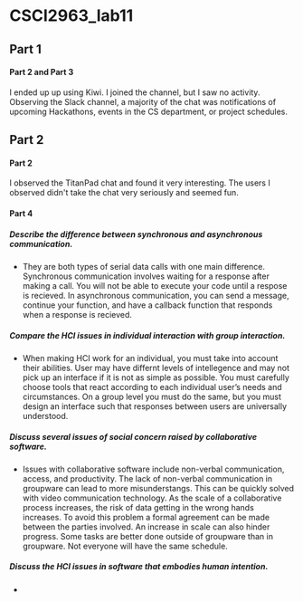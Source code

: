 # CSCI2963_lab11

## Part 1
#### Part 2 and Part 3
I ended up up using Kiwi. I joined the channel, but I saw no activity. Observing the Slack channel, a majority of the chat was notifications of upcoming Hackathons, events in the CS department, or project schedules.

## Part 2
#### Part 2
I observed the TitanPad chat and found it very interesting. The users I observed didn't take the chat very seriously and seemed fun.
#### Part 4
##### Describe the difference between synchronous and asynchronous communication.
  - They are both types of serial data calls with one main difference. Synchronous communication involves waiting for a response after making a call. You will not be able to execute your code until a respose is recieved. In asynchronous communication, you can send a message, continue your function, and have a callback function that responds when a response is recieved.
##### Compare the HCI issues in individual interaction with group interaction.
  - When making HCI work for an individual, you must take into account their abilities. User may have differnt levels of intellegence and may not pick up an interface if it is not as simple as possible. You must carefully choose tools that react according to each individual user’s needs and circumstances. On a group level you must do the same, but you must design an interface such that responses between users are universally understood.
##### Discuss several issues of social concern raised by collaborative software.
  - Issues with collaborative software include non-verbal communication, access, and productivity. The lack of non-verbal communication in groupware can lead to more misunderstangs. This can be quickly solved with video communication technology. As the scale of a collaborative process increases, the risk of data getting in the wrong hands increases. To avoid this problem a formal agreement can be made between the parties involved. An increase in scale can also hinder progress. Some tasks are better done outside of groupware than in groupware. Not everyone will have the same schedule.
##### Discuss the HCI issues in software that embodies human intention.  
  -
